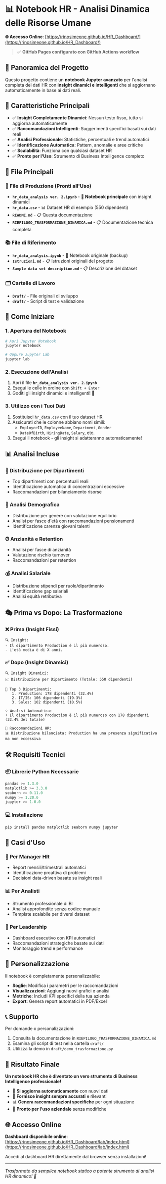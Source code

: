 # 📊 Notebook HR - Analisi Dinamica delle Risorse Umane

**🌐 Accesso Online**: [https://rinosimeone.github.io/HR_Dashboard/](https://rinosimeone.github.io/HR_Dashboard/)

> ✅ **GitHub Pages configurato con GitHub Actions workflow**

## 🎯 **Panoramica del Progetto**

Questo progetto contiene un **notebook Jupyter avanzato** per l'analisi completa dei dati HR con **insight dinamici e intelligenti** che si aggiornano automaticamente in base ai dati reali.

## 🚀 **Caratteristiche Principali**

- ✅ **Insight Completamente Dinamici**: Nessun testo fisso, tutto si aggiorna automaticamente
- ✅ **Raccomandazioni Intelligenti**: Suggerimenti specifici basati sui dati reali
- ✅ **Analisi Professionale**: Statistiche, percentuali e trend automatici
- ✅ **Identificazione Automatica**: Pattern, anomalie e aree critiche
- ✅ **Scalabilità**: Funziona con qualsiasi dataset HR
- ✅ **Pronto per l'Uso**: Strumento di Business Intelligence completo

## 📁 **File Principali**

### 🎯 **File di Produzione (Pronti all'Uso)**
- **`hr_data_analysis ver. 2.ipynb`** - 📓 **Notebook principale** con insight dinamici
- **`hr_data.csv`** - 📊 Dataset HR di esempio (550 dipendenti)
- **`README.md`** - 📋 Questa documentazione
- **`RIEPILOGO_TRASFORMAZIONE_DINAMICA.md`** - 📋 Documentazione tecnica completa

### 📚 **File di Riferimento**
- **`hr_data_analysis.ipynb`** - 📓 Notebook originale (backup)
- **`Istruzioni.md`** - 📋 Istruzioni originali del progetto
- **`Sample data set description.md`** - 📋 Descrizione del dataset

### 🗂️ **Cartelle di Lavoro**
- **`Draft/`** - File originali di sviluppo
- **`draft/`** - Script di test e validazione

## 🚀 **Come Iniziare**

### 1. **Apertura del Notebook**
```bash
# Apri Jupyter Notebook
jupyter notebook

# Oppure Jupyter Lab
jupyter lab
```

### 2. **Esecuzione dell'Analisi**
1. Apri il file **`hr_data_analysis ver. 2.ipynb`**
2. Esegui le celle in ordine con `Shift + Enter`
3. Goditi gli insight dinamici e intelligenti! 🎉

### 3. **Utilizzo con i Tuoi Dati**
1. Sostituisci `hr_data.csv` con il tuo dataset HR
2. Assicurati che le colonne abbiano nomi simili:
   - `EmployeeID`, `EmployeeName`, `Department`, `Gender`
   - `DateOfBirth`, `HiringDate`, `Salary`, etc.
3. Esegui il notebook - gli insight si adatteranno automaticamente!

## 📊 **Analisi Incluse**

### 🏢 **Distribuzione per Dipartimenti**
- Top dipartimenti con percentuali reali
- Identificazione automatica di concentrazioni eccessive
- Raccomandazioni per bilanciamento risorse

### 👥 **Analisi Demografica**
- Distribuzione per genere con valutazione equilibrio
- Analisi per fasce d'età con raccomandazioni pensionamenti
- Identificazione carenze giovani talenti

### ⏰ **Anzianità e Retention**
- Analisi per fasce di anzianità
- Valutazione rischio turnover
- Raccomandazioni per retention

### 💰 **Analisi Salariale**
- Distribuzione stipendi per ruolo/dipartimento
- Identificazione gap salariali
- Analisi equità retributiva

## 🎭 **Prima vs Dopo: La Trasformazione**

### ❌ **Prima (Insight Fissi)**
```
🔍 Insight:
- Il dipartimento Production è il più numeroso.
- L'età media è di X anni.
```

### ✅ **Dopo (Insight Dinamici)**
```
🔍 Insight Dinamici:
📈 Distribuzione per Dipartimento (Totale: 550 dipendenti)

🥇 Top 3 Dipartimenti:
   1. Production: 178 dipendenti (32.4%)
   2. IT/IS: 106 dipendenti (19.3%)
   3. Sales: 102 dipendenti (18.5%)

💡 Analisi Automatica:
• Il dipartimento Production è il più numeroso con 178 dipendenti (32.4% del totale)

🎯 Raccomandazioni HR:
📊 Distribuzione bilanciata: Production ha una presenza significativa ma non eccessiva
```

## 🛠️ **Requisiti Tecnici**

### 📦 **Librerie Python Necessarie**
```python
pandas >= 1.3.0
matplotlib >= 3.3.0
seaborn >= 0.11.0
numpy >= 1.20.0
jupyter >= 1.0.0
```

### 💻 **Installazione**
```bash
pip install pandas matplotlib seaborn numpy jupyter
```

## 🎯 **Casi d'Uso**

### 👔 **Per Manager HR**
- Report mensili/trimestrali automatici
- Identificazione proattiva di problemi
- Decisioni data-driven basate su insight reali

### 📊 **Per Analisti**
- Strumento professionale di BI
- Analisi approfondite senza codice manuale
- Template scalabile per diversi dataset

### 🏢 **Per Leadership**
- Dashboard esecutivo con KPI automatici
- Raccomandazioni strategiche basate sui dati
- Monitoraggio trend e performance

## 🔧 **Personalizzazione**

Il notebook è completamente personalizzabile:
- **Soglie**: Modifica i parametri per le raccomandazioni
- **Visualizzazioni**: Aggiungi nuovi grafici e analisi
- **Metriche**: Includi KPI specifici della tua azienda
- **Export**: Genera report automatici in PDF/Excel

## 📞 **Supporto**

Per domande o personalizzazioni:
1. Consulta la documentazione in `RIEPILOGO_TRASFORMAZIONE_DINAMICA.md`
2. Esamina gli script di test nella cartella `draft/`
3. Utilizza la demo in `draft/demo_trasformazione.py`

## 🎉 **Risultato Finale**

**Un notebook HR che è diventato un vero strumento di Business Intelligence professionale!**

- 🔄 **Si aggiorna automaticamente** con nuovi dati
- 🎯 **Fornisce insight sempre accurati** e rilevanti
- 📊 **Genera raccomandazioni specifiche** per ogni situazione
- 🚀 **Pronto per l'uso aziendale** senza modifiche

## 🌐 **Accesso Online**

**Dashboard disponibile online**: [https://rinosimeone.github.io/HR_Dashboard/lab/index.html](https://rinosimeone.github.io/HR_Dashboard/lab/index.html)

Accedi al dashboard HR direttamente dal browser senza installazioni!

---

*Trasformato da semplice notebook statico a potente strumento di analisi HR dinamico! 🚀*

<!-- Force deployment update: 2025-01-23 14:05 -->
